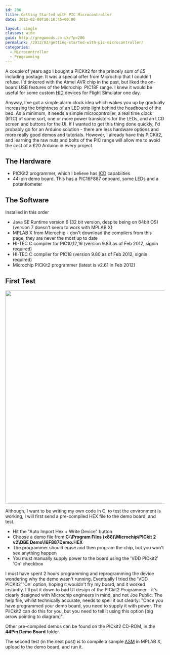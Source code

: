 ```yaml
---
id: 286
title: Getting Started with PIC Microcontroller
date: 2012-02-08T10:10:45+00:00

layout: single
classes: wide
guid: http://gregwoods.co.uk/?p=286
permalink: /2012/02/getting-started-with-pic-microcontroller/
categories:
  - Microcontroller
  - Programming
---
```

A couple of years ago I bought a PICKit2 for the princely sum of £5 including postage. It was a special offer from Microchip that I couldn't refuse. I'd tinkered with the Atmel AVR chip in the past, but liked the on-board USB features of the Microchip  PIC18F range. I knew it would be useful for some custom [HID](javascript:void() "Human Interface Device, e.g. keyboard, mouse, joystick") devices for Flight Simulator one day.

Anyway, I've got a simple alarm clock idea which wakes you up by gradually increasing the brightness of an LED strip light behind the headboard of the bed. As a minimum, it needs a simple microcontroller, a real time clock (RTC) of some sort, one or more power transistors for the LEDs, and an LCD screen and buttons for the UI. If I wanted to get this thing done quickly, I'd probably go for an Arduino solution - there are less hardware options and more really good demos and tutorials. However, I already have this PICKit2, and learning the raw nuts and bolts of the PIC range will allow me to avoid the cost of a £20 Arduino in every project.

## The Hardware

  * PICKit2 programmer, which I believe has [ICD](javascript:void() "In Circuit Debugging") capabiities
  * 44-pin demo board. This has a PIC16F887 onboard, some LEDs and a potentiometer

## The Software

Installed in this order

  * Java SE Runtime version 6 (32 bit version, despite being on 64bit OS) (version 7 doesn't seem to work with MPLAB X)
  * MPLAB X from Microchip - don't download the compilers from this page, they are never the most up to date
  * HI-TEC C compiler for PIC10,12,16 (version 9.83 as of Feb 2012, signin required)
  * HI-TEC C compiler for PIC18 (version 9.80 as of Feb 2012, signin required)
  * Microchip PICKit2 programmer (latest is v2.61 in Feb 2012)

## First Test

<img src="http://gregwoods.co.uk/wp-content/uploads/2012/02/PICKit2Programmer100pc.png" alt="" title="PICKit2 Programmer" width="554" height="675" class="alignright size-full wp-image-294" /> 

Although, I want to be writing my own code in C, to test the environment is working, I will first send a pre-compiled HEX file to the demo board, and test.

  * Hit the "Auto Import Hex + Write Device" button
  * Choose a demo file from **C:\Program Files (x86)\Microchip\PICkit 2 v2\DBE Demo\16F887Demo.HEX**
  * The programmer should erase and then program the chip, but you won't see anything happen
  * You must manually supply power to the board using the 'VDD PICkit2&#8242; 'On' checkbox

I must have spent 2 hours programming and reprogramming the device wondering why the demo wasn't running. Eventually I tried the 'VDD PICKit2&#8242; 'On' option, hoping it wouldn't fry my board, and it worked instantly. I'll put it down to bad UI design of the PICkit2 Programmer - it's clearly designed with Microchip engineers in mind, and not Joe Public. The help file, whilst technically accurate, needs to spell it out clearly: "Once you have programmed your demo board, you need to supply it with power. The PiICkit2 can do this for you, but you need to tell it using this option [big arrow pointing to diagram]".

Other pre-compiled demos can be found on the PICkit2 CD-ROM, in the **44Pin Demo Board** folder.

The second test (in the next post) is to compile a sample [ASM](javascript:void() "assembly language source file") in MPLAB X, upload to the demo board, and run it.